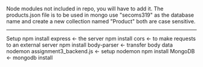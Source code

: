 Node modules not included in repo, you will have to add it. The products.json file is to be used in mongo use "secoms319"
as the database name and create a new collection named "Product" both are case sensitive.

----------------
Setup
npm install express <- the server
npm install cors <- to make requests to an external server
npm install body-parser <- transfer body data
nodemon assignment3_backend.js <- setup nodemon
npm install MongoDB <- mongodb install
